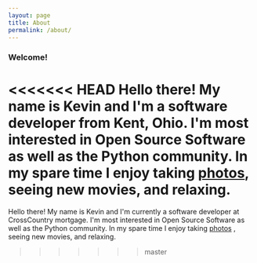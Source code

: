 ```yaml
---
layout: page
title: About
permalink: /about/
---
```

### Welcome! 
<<<<<<< HEAD
Hello there!  My name is Kevin and I'm a software developer from Kent, Ohio.
I'm most interested in Open Source Software as well as the Python community.
In my spare time I enjoy taking [photos](http://www.flickr.com/photos/132209173@N08/), seeing new movies, and relaxing.
=======
Hello there!  My name is Kevin and I'm currently a software developer at CrossCountry
mortgage.  I'm most interested in Open Source Software as well as the Python community.
In my spare time I enjoy taking [photos](http://www.flickr.com/photos/132209173@N08/)
 , seeing new movies, and relaxing.
>>>>>>> master
